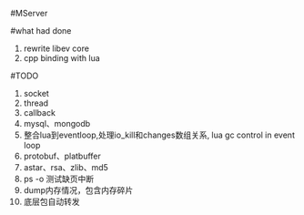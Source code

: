 #MServer

#what had done
1. rewrite libev core
2. cpp binding with lua

#TODO
1. socket
2. thread
3. callback
4. mysql、mongodb
5. 整合lua到eventloop,处理io_kill和changes数组关系,
   lua gc control in event loop
6. protobuf、platbuffer
7. astar、rsa、zlib、md5
8. ps -o 测试缺页中断
9. dump内存情况，包含内存碎片
10. 底层包自动转发
